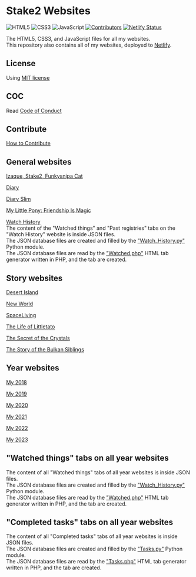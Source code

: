 # Stake2 Websites

![HTML5](https://img.shields.io/badge/HTML-5-brightgreen.svg)
![CSS3](https://img.shields.io/badge/CSS-3-brightgreen.svg)
![JavaScript](https://img.shields.io/badge/JavaScript-Latest-brightgreen.svg)
[![Contributors](https://img.shields.io/github/contributors/Stake2/Websites.svg)](https://github.com/Stake2/Websites/graphs/contributors)
[![Netlify Status](https://api.netlify.com/api/v1/badges/8cd84069-5194-4080-9e49-a8eae5111cf7/deploy-status)](https://app.netlify.com/sites/thestake2/deploys)

The HTML5, CSS3, and JavaScript files for all my websites.<br>
This repository also contains all of my websites, deployed to [Netlify](https://netlify.com/).

## License
Using [MIT license](https://github.com/Stake2/Websites/blob/main/LICENSE)

## COC
Read [Code of Conduct](https://github.com/Stake2/Websites/blob/main/CODE_OF_CONDUCT.md)

## Contribute
[How to Contribute](https://github.com/Stake2/Websites/blob/main/CONTRIBUTING.md)

## General websites

[Izaque, Stake2, Funkysnipa Cat](https://thestake2.netlify.app/Stake2/)

[Diary](https://thestake2.netlify.app/Diary/)

[Diary Slim](https://thestake2.netlify.app/Diary%20Slim/)

[My Little Pony: Friendship Is Magic](https://thestake2.netlify.app/My%20Little%20Pony%2FFriendship%20Is%20Magic/)

[Watch History](https://thestake2.netlify.app/Watch%20History/)<br>
The content of the "Watched things" and "Past registries" tabs on the "Watch History" website is inside JSON files.<br>
The JSON database files are created and filled by the ["Watch_History.py"](https://github.com/Stake2/Python/tree/main/Modules/Watch_History) Python module.<br>
The JSON database files are read by the ["Watched.php"](https://github.com/Stake2/PHP/blob/main/Websites/Watch%20History/Generators/Watched.php) HTML tab generator written in PHP, and the tab are created.<br>

## Story websites
[Desert Island](https://thestake2.netlify.app/Desert%20Island/)

[New World](https://thestake2.netlify.app/New%20World/)

[SpaceLiving](https://thestake2.netlify.app/New_World/SpaceLiving/)

[The Life of Littletato](https://thestake2.netlify.app/The%20Life%20of%20Littletato/)

[The Secret of the Crystals](https://thestake2.netlify.app/The%20Secret%20of%20the%20Crystals/)

[The Story of the Bulkan Siblings](https://thestake2.netlify.app/The%20Story%20of%20the%20Bulkan%20Siblings/)

## Year websites
[My 2018](https://thestake2.netlify.app/2018/)

[My 2019](https://thestake2.netlify.app/2019/)

[My 2020](https://thestake2.netlify.app/2020/)

[My 2021](https://thestake2.netlify.app/2021/)

[My 2022](https://thestake2.netlify.app/2022/)

[My 2023](https://thestake2.netlify.app/2023/)

## "Watched things" tabs on all year websites
The content of all "Watched things" tabs of all year websites is inside JSON files.<br>
The JSON database files are created and filled by the ["Watch_History.py"](https://github.com/Stake2/Python/tree/main/Modules/Watch_History) Python module.<br>
The JSON database files are read by the ["Watched.php"](https://github.com/Stake2/PHP/blob/main/Websites/Watch%20History/Generators/Watched.php) HTML tab generator written in PHP, and the tab are created.<br>

## "Completed tasks" tabs on all year websites
The content of all "Completed tasks" tabs of all year websites is inside JSON files.<br>
The JSON database files are created and filled by the ["Tasks.py"](https://github.com/Stake2/Python/tree/main/Modules/Tasks) Python module.<br>
The JSON database files are read by the ["Tasks.php"](https://github.com/Stake2/PHP/blob/main/Websites/Tasks/Generators/Tasks.php) HTML tab generator written in PHP, and the tab are created.<br>
